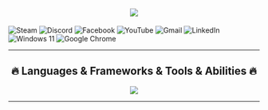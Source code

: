 <h1 align="center">
  <a href="https://git.io/typing-svg">
    <img src="https://readme-typing-svg.herokuapp.com/?lines=Hello,+There!+👋;I+am+Peter+Baikov....;Nice+to+meet+you!&center=true&size=30">
  </a>
</h1>


  ![Steam](https://img.shields.io/badge/steam-%23000000.svg?style=for-the-badge&logo=steam&logoColor=white)
 ![Discord](https://img.shields.io/badge/Discord-%235865F2.svg?style=for-the-badge&logo=discord&logoColor=white)
 ![Facebook](https://img.shields.io/badge/Facebook-%231877F2.svg?style=for-the-badge&logo=Facebook&logoColor=white)
 ![YouTube](https://img.shields.io/badge/YouTube-%23FF0000.svg?style=for-the-badge&logo=YouTube&logoColor=white)
 ![Gmail](https://img.shields.io/badge/Gmail-D14836?style=for-the-badge&logo=gmail&logoColor=white)
 ![LinkedIn](https://img.shields.io/badge/linkedin-%230077B5.svg?style=for-the-badge&logo=linkedin&logoColor=white)
 ![Windows 11](https://img.shields.io/badge/Windows%2011-%230079d5.svg?style=for-the-badge&logo=Windows%2011&logoColor=white)
 	![Google Chrome](https://img.shields.io/badge/Google%20Chrome-4285F4?style=for-the-badge&logo=GoogleChrome&logoColor=white)

<hr>
<h2 align="center">🔥 Languages & Frameworks & Tools & Abilities 🔥</h2>
<p align="center">
  <a href="https://skillicons.dev">
    <img src="https://skillicons.dev/icons?i=git,js,ts,react,css,html,vim,npm,ps,vscode,powershell,nodejs,redux,pr,linux" />
  </a>
</p>
<hr>



